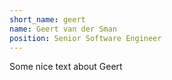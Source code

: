 ```yaml
---
short_name: geert
name: Geert van der Sman
position: Senior Software Engineer
---
```

Some nice text about Geert